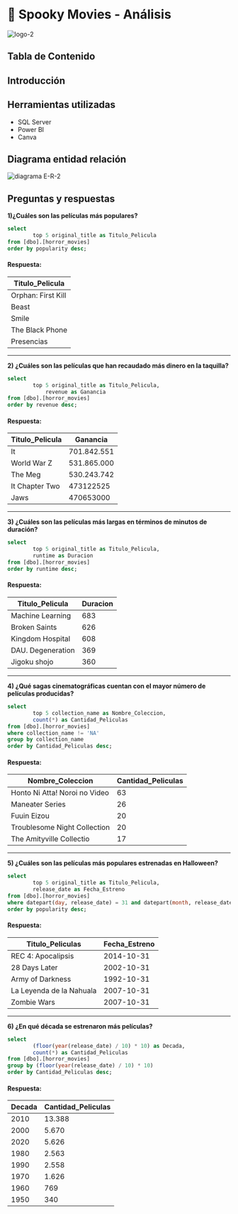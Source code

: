 # 🎃 Spooky Movies - Análisis
![logo-2](https://github.com/marina-95/Spooky-Movies-Analysis/assets/144913530/f9d232e6-af95-477e-8846-748cfca3b1cb)

## Tabla de Contenido

## Introducción

## Herramientas utilizadas
- SQL Server
- Power BI
- Canva

## Diagrama entidad relación
![diagrama E-R-2](https://github.com/marina-95/Spooky-Movies-Analysis/assets/144913530/eb8122ae-9f07-40f3-88d2-13c9db3bd017)

## Preguntas y respuestas
**1)¿Cuáles son las películas más populares?**

````sql
select
        top 5 original_title as Titulo_Pelicula
from [dbo].[horror_movies]
order by popularity desc;
````
#### Respuesta:
| Titulo_Pelicula    |
| ------------------ |
| Orphan: First Kill |
| Beast              |
| Smile              |
| The Black Phone    |
| Presencias         |

***

**2) ¿Cuáles son las películas que han recaudado más dinero en la taquilla?**

````sql
select
        top 5 original_title as Titulo_Pelicula,
		    revenue as Ganancia
from [dbo].[horror_movies]
order by revenue desc;
````
#### Respuesta:
| Titulo_Pelicula    | Ganancia    |
| ------------------ |-------------|
| It                 | 701.842.551 |
| World War Z        | 531.865.000 |
| The Meg            | 530.243.742 |
| It Chapter Two     | 473122525   |
| Jaws               | 470653000   |

***

**3) ¿Cuáles son las películas más largas en términos de minutos de duración?**

````sql
select	
		top 5 original_title as Titulo_Pelicula,
		runtime as Duracion
from [dbo].[horror_movies]
order by runtime desc;
````
#### Respuesta:
| Titulo_Pelicula    | Duracion |
| ------------------ |----------|
| Machine Learning   | 683      |
| Broken Saints      | 626      |
| Kingdom Hospital   | 608      |
| DAU. Degeneration  | 369      |
| Jigoku shojo       | 360      |

***

**4) ¿Qué sagas cinematográficas cuentan con el mayor número de películas producidas?**

````sql
select	
		top 5 collection_name as Nombre_Coleccion, 
		count(*) as Cantidad_Peliculas
from [dbo].[horror_movies]	
where collection_name != 'NA'
group by collection_name
order by Cantidad_Peliculas desc;
````
#### Respuesta:
| Nombre_Coleccion              | Cantidad_Peliculas |
| ----------------------------- |--------------------|
| Honto Ni Atta! Noroi no Video | 63                 |
| Maneater Series               | 26                 |
| Fuuin Eizou                   | 20                 |
| Troublesome Night Collection  | 20                 |
| The Amityville Collectio      | 17                 |

***

**5) ¿Cuáles son las películas más populares estrenadas en Halloween?**

````sql
select	
		top 5 original_title as Titulo_Pelicula, 
		release_date as Fecha_Estreno 
from [dbo].[horror_movies]
where datepart(day, release_date) = 31 and datepart(month, release_date) = 10
order by popularity desc;
````
#### Respuesta:
| Titulo_Peliculas          | Fecha_Estreno |
| ------------------------- |---------------|
| REC 4: Apocalipsis        | 2014-10-31    |
| 28 Days Later             | 2002-10-31    |
| Army of Darkness          | 1992-10-31    |
| La Leyenda de la Nahuala  | 2007-10-31    |
| Zombie Wars               | 2007-10-31    |

***

**6) ¿En qué década se estrenaron más películas?**

````sql
select	
		(floor(year(release_date) / 10) * 10) as Decada, 
		count(*) as Cantidad_Peliculas
from [dbo].[horror_movies]
group by (floor(year(release_date) / 10) * 10)
order by Cantidad_Peliculas desc;
````
#### Respuesta:
| Decada   | Cantidad_Peliculas |
| -------- |--------------------|
| 2010     | 13.388             |
| 2000     | 5.670              |
| 2020     | 5.626              |
| 1980     | 2.563              |
| 1990     | 2.558              |
| 1970     | 1.626              |
| 1960     | 769                |
| 1950     | 340                |
